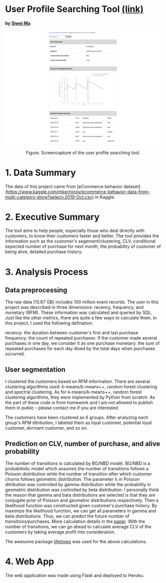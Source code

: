 # User Profile Searching Tool [(link)](https://user-search-siwei.herokuapp.com/)

#### by [Siwei Ma](https://www.linkedin.com/in/siwei-ma-28345856/)

![](screencapture-web.png)
<p align="center">Figure. Screencapture of the user profile searching tool.</p>

# 1. Data Summary
The data of this project came from [eCommerce behavior dataset] (https://www.kaggle.com/mkechinov/ecommerce-behavior-data-from-multi-category-store?select=2019-Oct.csv) in Kaggle.

# 2. Executive Summary
The tool aims to help people, especially those who deal directly with customers, to know their customers faster and better. The tool provides the information such as the customer's segement/clustering, CLV, conditional expected number of purchase for next month, the probability of customer of being alive, detailed purchase history. 

# 3. Analysis Process
## Data preprocessing
The raw data (13.67 GB) includes 100 million event records. The user in this project was described in three dimensions: recency, frequency, and monetary (RFM). These information was calculated and queried by SQL. Just like the other metrics, there are quite a few ways to calculate them. In this project, I used the following defination:

recency: the duration between customer's first and last purchase
frequency: the count of repeated purchases. If the customer made several purchases in one day, we consider it as one purchase
monetary: the sum of repeated purchases for each day dived by the total days when purchases occurred.

## User segmentation
I clustered the customers based on RFM information. There are several clustering algorithms used: k-means/k-means++, random forest clustering and spectral clustering. As for k-means/k-means++, random forest clustering algorithms, they were implemented by Python from scratch. As the part of these code is from homework and I am not allowed to publish them in public - please contact me if you are interested.

The customers have been clustered as 6 groups. After analyzing each group's RFM ditribution, I labeled them as loyal customer, potential loyal customer, dormant customer, and so on. 

## Prediction on CLV, number of purchase, and alive probability
The number of transitions is calculated by BG/NBD model. BG/NBD is a probabilistic model which assumes the number of transitions follows a Poisson distribution while the number of transition after which customer churns follows geometric distribution. The parameter λ in Poisson ditribution was controlled by gamma distribution while the probability in geometric distribution was controlled by beta distribution. I personally think the reason that gamma and bata distributions are selected is that they are conjugate prior of Poisson and geometric distributions respectively. Then a likelihood function was constructed given customer's purchase history. By maximize the likelihood function, we can get all parameters in gamma and beta distributions. Thus, we can predict the future number of transitions/purchases. More calculation details in the [paper](http://brucehardie.com/papers/018/fader_et_al_mksc_05.pdf). With the number of transitions, we can go ahead to calculate average CLV of the customers by taking average profit into consideration. 

The awesome package [lifetimes](https://lifetimes.readthedocs.io/en/latest/) was used for the above calculations. 

# 4. Web App
The web application was made using Flask and deployed to Heroku.












